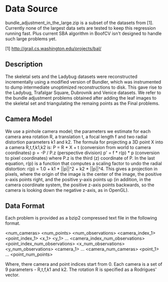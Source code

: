 # Data Source

bundle_adjustment_in_the_large.zip is a subset of the datasets from [1]. Currently none
of the largest data sets are tested to keep this regression running fast. Plus current
SBA algorithm in BoofCV isn't designed to handle such large problems yet.

[1] http://grail.cs.washington.edu/projects/bal/

## Description

The skeletal sets and the Ladybug datasets were reconstructed incrementally using a modified version of Bundler, which was instrumented to dump intermediate unoptimized reconstructions to disk. This gave rise to the Ladybug, Trafalgar Square, Dubrovnik and Venice datasets. We refer to the bundle adjustment problems obtained after adding the leaf images to the skeletal set and triangulating the remaing points as the Final problems.

## Camera Model
We use a pinhole camera model; the parameters we estimate for each camera area rotation R, a translation t, a focal length f and two radial distortion parameters k1 and k2. The formula for projecting a 3D point X into a camera R,t,f,k1,k2 is:
P  =  R * X + t       (conversion from world to camera coordinates)
p  = -P / P.z         (perspective division)
p' =  f * r(p) * p    (conversion to pixel coordinates)
where P.z is the third (z) coordinate of P. In the last equation, r(p) is a function that computes a scaling factor to undo the radial distortion:
r(p) = 1.0 + k1 * ||p||^2 + k2 * ||p||^4.
This gives a projection in pixels, where the origin of the image is the center of the image, the positive x-axis points right, and the positive y-axis points up (in addition, in the camera coordinate system, the positive z-axis points backwards, so the camera is looking down the negative z-axis, as in OpenGL).

## Data Format

Each problem is provided as a bzip2 compressed text file in the following format.

<num_cameras> <num_points> <num_observations>
<camera_index_1> <point_index_1> <x_1> <y_1>
...
<camera_index_num_observations> <point_index_num_observations> <x_num_observations> <y_num_observations>
<camera_1>
...
<camera_num_cameras>
<point_1>
...
<point_num_points>

Where, there camera and point indices start from 0. Each camera is a set of 9 parameters - R,t,f,k1 and k2. The rotation R is specified as a Rodrigues' vector.